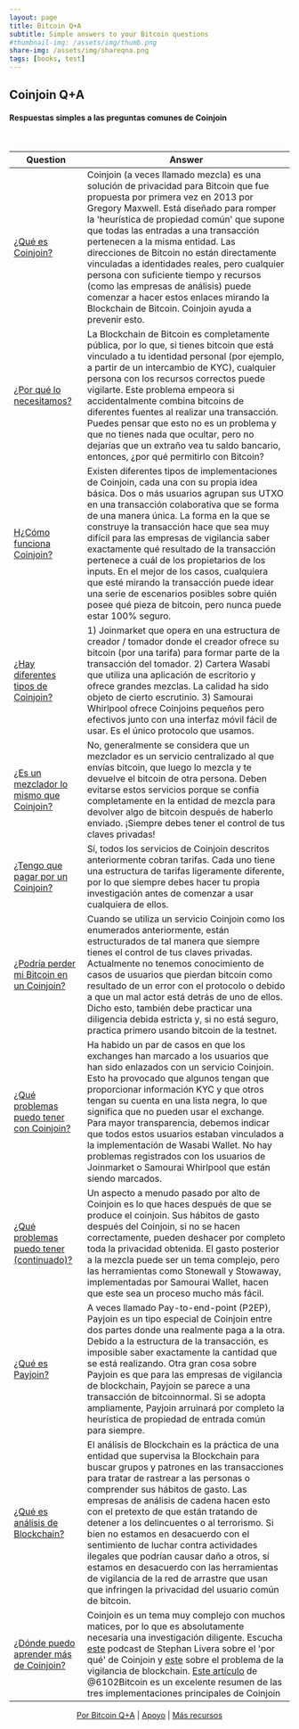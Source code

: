 ```yaml
---
layout: page
title: Bitcoin Q+A
subtitle: Simple answers to your Bitcoin questions
#thumbnail-img: /assets/img/thumb.png
share-img: /assets/img/shareqna.png
tags: [books, test]
---
```


## Coinjoin Q+A

#### Respuestas simples a las preguntas comunes de Coinjoin


<br/>


| Question                                                   | Answer                                                                             |
|------------------------------------------------------------|------------------------------------------------------------------------------------|  
| [¿Qué es Coinjoin?]() | Coinjoin (a veces llamado mezcla) es una solución de privacidad para Bitcoin que fue propuesta por primera vez en 2013 por Gregory Maxwell. Está diseñado para romper la 'heurística de propiedad común' que supone que todas las entradas a una transacción pertenecen a la misma entidad. Las direcciones de Bitcoin no están directamente vinculadas a identidades reales, pero cualquier persona con suficiente tiempo y recursos (como las empresas de análisis) puede comenzar a hacer estos enlaces mirando la Blockchain de Bitcoin. Coinjoin ayuda a prevenir esto. |
| [¿Por qué lo necesitamos?]() | La Blockchain de Bitcoin es completamente pública, por lo que, si tienes bitcoin que está vinculado a tu identidad personal (por ejemplo, a partir de un intercambio de KYC), cualquier persona con los recursos correctos puede vigilarte. Este problema empeora si accidentalmente combina bitcoins de diferentes fuentes al realizar una transacción. Puedes pensar que esto no es un problema y que no tienes nada que ocultar, pero no dejarías que un extraño vea tu saldo bancario, entonces, ¿por qué permitirlo con Bitcoin? |
| [H¿Cómo funciona Coinjoin?]() | Existen diferentes tipos de implementaciones de Coinjoin, cada una con su propia idea básica. Dos o más usuarios agrupan sus UTXO en una transacción colaborativa que se forma de una manera única. La forma en la que se construye la transacción hace que sea muy difícil para las empresas de vigilancia saber exactamente qué resultado de la transacción pertenece a cuál de los propietarios de los inputs. En el mejor de los casos, cualquiera que esté mirando la transacción puede idear una serie de escenarios posibles sobre quién posee qué pieza de bitcoin, pero nunca puede estar 100% seguro. |
| [¿Hay diferentes tipos de Coinjoin?]() | 1) Joinmarket que opera en una estructura de creador / tomador donde el creador ofrece su bitcoin (por una tarifa) para formar parte de la transacción del tomador. 2) Cartera Wasabi que utiliza una aplicación de escritorio y ofrece grandes mezclas. La calidad ha sido objeto de cierto escrutinio. 3) Samourai Whirlpool ofrece Coinjoins pequeños pero efectivos junto con una interfaz móvil fácil de usar. Es el único protocolo que usamos. |
| [¿Es un mezclador lo mismo que Coinjoin?]() | No, generalmente se considera que un mezclador es un servicio centralizado al que envías bitcoin, que luego lo mezcla y te devuelve el bitcoin de otra persona. Deben evitarse estos servicios porque se confía completamente en la entidad de mezcla para devolver algo de bitcoin después de haberlo enviado. ¡Siempre debes tener el control de tus claves privadas! |
| [¿Tengo que pagar por un Coinjoin?]() | Sí, todos los servicios de Coinjoin descritos anteriormente cobran tarifas. Cada uno tiene una estructura de tarifas ligeramente diferente, por lo que siempre debes hacer tu propia investigación antes de comenzar a usar cualquiera de ellos. |
| [¿Podría perder mi Bitcoin en un Coinjoin?]() | Cuando se utiliza un servicio Coinjoin como los enumerados anteriormente, están estructurados de tal manera que siempre tienes el control de tus claves privadas. Actualmente no tenemos conocimiento de casos de usuarios que pierdan bitcoin como resultado de un error con el protocolo o debido a que un mal actor está detrás de uno de ellos. Dicho esto, también debe practicar una diligencia debida estricta y, si no está seguro, practica primero usando bitcoin de la testnet. |
| [¿Qué problemas puedo tener con Coinjoin?]() |  Ha habido un par de casos en que los exchanges han marcado a los usuarios que han sido enlazados con un servicio Coinjoin. Esto ha provocado que algunos tengan que proporcionar información KYC y que otros tengan su cuenta en una lista negra, lo que significa que no pueden usar el exchange. Para mayor transparencia, debemos indicar que todos estos usuarios estaban vinculados a la implementación de Wasabi Wallet. No hay problemas registrados con los usuarios de Joinmarket o Samourai Whirlpool que están siendo marcados. |
| [¿Qué problemas puedo tener (continuado)?]() | Un aspecto a menudo pasado por alto de Coinjoin es lo que haces después de que se produce el coinjoin. Sus hábitos de gasto después del Coinjoin, si no se hacen correctamente, pueden deshacer por completo toda la privacidad obtenida. El gasto posterior a la mezcla puede ser un tema complejo, pero las herramientas como Stonewall y Stowaway, implementadas por Samourai Wallet, hacen que este sea un proceso mucho más fácil. |
| [¿Qué es Payjoin?]() |  A veces llamado Pay-to-end-point (P2EP), Payjoin es un tipo especial de Coinjoin entre dos partes donde una realmente paga a la otra. Debido a la estructura de la transacción, es imposible saber exactamente la cantidad que se está realizando. Otra gran cosa sobre Payjoin es que para las empresas de vigilancia de blockchain, Payjoin se parece a una transacción de bitcoinnormal. Si se adopta ampliamente, Payjoin arruinará por completo la heurística de propiedad de entrada común para siempre. |
| [¿Qué es análisis de Blockchain?]() | El análisis de Blockchain es la práctica de una entidad que supervisa la Blockchain para buscar grupos y patrones en las transacciones para tratar de rastrear a las personas o comprender sus hábitos de gasto. Las empresas de análisis de cadena hacen esto con el pretexto de que están tratando de detener a los delincuentes o al terrorismo. Si bien no estamos en desacuerdo con el sentimiento de luchar contra actividades ilegales que podrían causar daño a otros, sí estamos en desacuerdo con las herramientas de vigilancia de la red de arrastre que usan que infringen la privacidad del usuario común de bitcoin. |
| [¿Dónde puedo aprender más de Coinjoin?]() |  Coinjoin es un tema muy complejo con muchos matices, por lo que es absolutamente necesaria una investigación diligente. Escucha [este](https://stephanlivera.com/episode/138/) podcast de Stephan Livera sobre el 'por qué' de Coinjoin y [este](https://stephanlivera.com/episode/167/) sobre el problema de la vigilancia de blockchain. [Este artículo](https://6102bitcoin.com/coinjoin-overview/) de @6102Bitcoin es un excelente resumen de las tres implementaciones principales de Coinjoin  |


<p align="center">
  <a href="https://twitter.com/BitcoinQ_A">Por Bitcoin Q+A</a> |
  <a href="https://bqa.duckdns.org:20486/apps/96ZvtoJQr9bz5QyeDoUfhkmNTLZ/pos">Apoyo</a> |
  <a href="https://bitcoiner.guide">Más recursos</a>
  <br><br>
</p>

